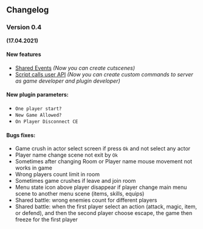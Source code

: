 ## Changelog

### Version 0.4
**(17.04.2021)**

#### New features
- [Shared Events](https://github.com/KageDesu/Alpha-NET-Z/wiki/Shared-Events) _(Now you can create cutscenes)_  
- [Script calls user API](https://github.com/KageDesu/Alpha-NET-Z/wiki/Script-calls-User-API) _(Now you can create custom commands to server as game developer and plugin developer)_  

#### New plugin parameters:
- `One player start?`  
- `New Game Allowed?`  
- `On Player Disconnect CE`   

#### Bugs fixes:
- Game crush in actor select screen if press `Ok` and not select any actor
- Player name change scene not exit by `Ok`
- Sometimes after changing Room or Player name mouse movement not works in game  
- Wrong players count limit in room
- Sometimes game crushes if leave and join room
- Menu state icon above player disappear if player change main menu scene to another menu scene (items, skills, equips)  
- Shared battle: wrong enemies count for different players  
- Shared battle: when the first player select an action (attack, magic, item, or defend), and then the second player choose escape, the game then freeze for the first player
